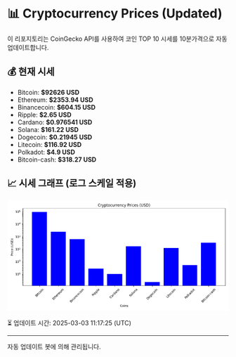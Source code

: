 
# 📊 Cryptocurrency Prices (Updated)

이 리포지토리는 CoinGecko API를 사용하여 코인 TOP 10 시세를 10분가격으로 자동 업데이트합니다.

## 💰 현재 시세
- Bitcoin: **$92626 USD**
- Ethereum: **$2353.94 USD**
- Binancecoin: **$604.15 USD**
- Ripple: **$2.65 USD**
- Cardano: **$0.976541 USD**
- Solana: **$161.22 USD**
- Dogecoin: **$0.21945 USD**
- Litecoin: **$116.92 USD**
- Polkadot: **$4.9 USD**
- Bitcoin-cash: **$318.27 USD**

## 📈 시세 그래프 (로그 스케일 적용)
![Crypto Prices](crypto_prices.png)

⏳ 업데이트 시간: 2025-03-03 11:17:25 (UTC)

---
자동 업데이트 봇에 의해 관리됩니다.
